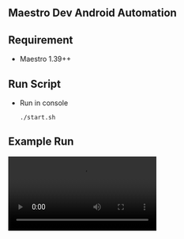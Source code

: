 ## Maestro Dev Android Automation

## Requirement
- Maestro 1.39++

## Run Script
- Run in console 
  ```
  ./start.sh
  ```

## Example Run 
![Demo Test APK](https://github.com/ivanspec/Portofolio_Project/blob/f7a9a4d748aa98cd33461ea3237f82e4f81d3acd/maestro-android/maestro-record.mp4)